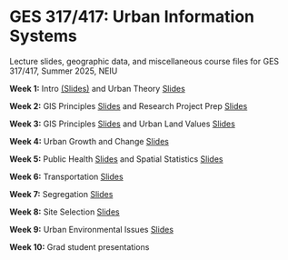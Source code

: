 # GES 317/417: Urban Information Systems
Lecture slides, geographic data, and miscellaneous course files for GES 317/417, Summer 2025, NEIU

**Week 1:** Intro [(Slides)](https://github.com/hegerty/GES417/blob/main/GES_317-417_Wk1.pptx) and Urban Theory [Slides](https://github.com/hegerty/GES417/blob/main/GES317-417_Urban%20Theory.pptx)

**Week 2:** GIS Principles [Slides](https://github.com/hegerty/GES417/blob/main/GES_317-417_Wk2.pptx) and Research Project Prep [Slides](https://github.com/hegerty/GES417/blob/main/GES%20317-417_ResearchOrganization.pptx)

**Week 3:** GIS Principles [Slides](https://github.com/hegerty/GES417/blob/main/GES_317-417_Wk3.pptx) and Urban Land Values [Slides](https://github.com/hegerty/GES417/blob/main/GES_317-417_Land_Values.pptx)

**Week 4:** Urban Growth and Change [Slides](https://github.com/hegerty/GES417/blob/main/GES_317-417_Wk4.pptx)

**Week 5:** Public Health [Slides](https://github.com/hegerty/GES417/blob/main/GES_317-417_Wk5.pptx) and Spatial Statistics [Slides](https://github.com/hegerty/GES417/blob/main/GES_317-417_Spatial_Statistics.pptx)

**Week 6:** Transportation [Slides](https://github.com/hegerty/GES417/blob/main/GES_317-417_Wk6.pptx)

**Week 7:** Segregation [Slides](https://github.com/hegerty/GES417/blob/main/GES_317-417_Wk7.pptx)

**Week 8:** Site Selection [Slides](https://github.com/hegerty/GES417/blob/main/GES_317-417_Wk8.pptx)

**Week 9:** Urban Environmental Issues [Slides](https://github.com/hegerty/GES417/blob/main/GES_317-417_Wk9.pptx)

**Week 10:** Grad student presentations
